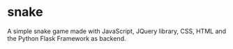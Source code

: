 # snake
A simple snake game made with JavaScript, JQuery library, CSS, HTML and the Python Flask Framework as backend.
